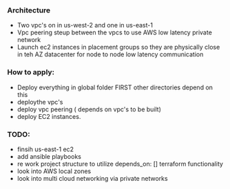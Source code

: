 ### Architecture
- Two vpc's on in us-west-2 and one in us-east-1
- Vpc peering steup between the vpcs to use AWS low latency private network
- Launch ec2 instances in placement groups so they are physically close in teh AZ datacenter for node to node low latency communication

### How to apply:
- Deploy everything in global folder FIRST other directories depend on this
- deploythe vpc's
- deploy vpc peering ( depends on vpc's to be built)
- deploy EC2 instances.

### TODO:
- finsih us-east-1 ec2 
- add ansible playbooks
- re work project structure to utilize depends_on: [] terraform functionality
- look into AWS local zones
- look into multi cloud networking via private networks